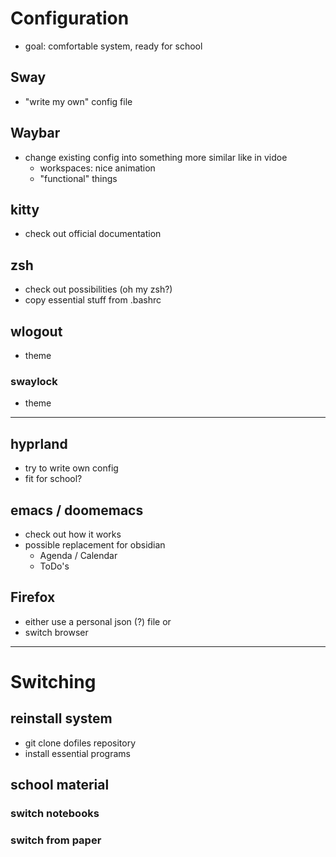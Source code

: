 # Configuration
- goal: comfortable system, ready for school

## Sway
- "write my own" config file

## Waybar
- change existing config into something more similar like in vidoe
    - workspaces: nice animation
    - "functional" things

## kitty
- check out official documentation

## zsh
- check out possibilities (oh my zsh?)
- copy essential stuff from .bashrc

## wlogout
- theme

### swaylock
- theme

---

## hyprland
- try to write own config
- fit for school?

## emacs / doomemacs
- check out how it works
- possible replacement for obsidian
    - Agenda / Calendar
    - ToDo's

## Firefox
- either use a personal json (?) file or
- switch browser

---

# Switching
## reinstall system
- git clone dofiles repository
- install essential programs

## school material
### switch notebooks
### switch from paper
